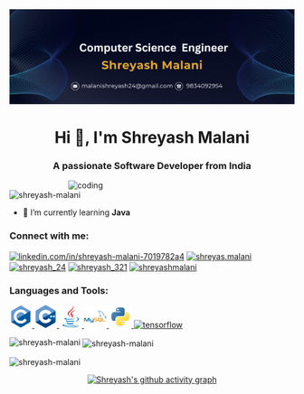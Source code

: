 <div align="center">
    <img src="https://github.com/shreyash-malani/shreyash-malani/blob/main/Add%20a%20heading.png" alt="logo">
</div>

<h1 align="center">Hi 👋, I'm Shreyash Malani</h1>
<h3 align="center">A passionate Software Developer from India</h3>

<img align="right" alt="coding" width="400" src="https://user-images.githubusercontent.com/55389276/140866485-8fb1c876-9a8f-4d6a-98dc-08c4981eaf70.gif">

<p align="left">
    <img src="https://komarev.com/ghpvc/?username=shreyash-malani&label=Profile%20views&color=0e75b6&style=flat" alt="shreyash-malani" />
</p>

- 🌱 I’m currently learning **Java**

<h3 align="left">Connect with me:</h3>
<p align="left">
    <a href="www.linkedin.com/in/shreyash-malani-7019782a4" target="blank"><img align="center" src="https://raw.githubusercontent.com/rahuldkjain/github-profile-readme-generator/master/src/images/icons/Social/linked-in-alt.svg" alt="linkedin.com/in/shreyash-malani-7019782a4" height="30" width="40" /></a>
    <a href="https://instagram.com/shreyas.malani" target="blank"><img align="center" src="https://raw.githubusercontent.com/rahuldkjain/github-profile-readme-generator/master/src/images/icons/Social/instagram.svg" alt="shreyas.malani" height="30" width="40" /></a>
    <a href="https://www.codechef.com/users/shreyash_24" target="blank"><img align="center" src="https://cdn.jsdelivr.net/npm/simple-icons@3.1.0/icons/codechef.svg" alt="shreyash_24" height="30" width="40" /></a>
    <a href="https://www.leetcode.com/shreyash_321" target="blank"><img align="center" src="https://raw.githubusercontent.com/rahuldkjain/github-profile-readme-generator/master/src/images/icons/Social/leet-code.svg" alt="shreyash_321" height="30" width="40" /></a>
    <a href="https://discord.gg/shreyashmalani" target="blank"><img align="center" src="https://raw.githubusercontent.com/rahuldkjain/github-profile-readme-generator/master/src/images/icons/Social/discord.svg" alt="shreyashmalani" height="30" width="40" /></a>
</p>

<h3 align="left">Languages and Tools:</h3>
<p align="left">
    <a href="https://www.cprogramming.com/" target="_blank" rel="noreferrer">
        <img src="https://raw.githubusercontent.com/devicons/devicon/master/icons/c/c-original.svg" alt="c" width="40" height="40"/>
    </a>
    <a href="https://www.w3schools.com/cpp/" target="_blank" rel="noreferrer">
        <img src="https://raw.githubusercontent.com/devicons/devicon/master/icons/cplusplus/cplusplus-original.svg" alt="cplusplus" width="40" height="40"/>
    </a>
    <a href="https://www.java.com" target="_blank" rel="noreferrer">
        <img src="https://raw.githubusercontent.com/devicons/devicon/master/icons/java/java-original.svg" alt="java" width="40" height="40"/>
    </a>
    <a href="https://www.mysql.com/" target="_blank" rel="noreferrer">
        <img src="https://raw.githubusercontent.com/devicons/devicon/master/icons/mysql/mysql-original-wordmark.svg" alt="mysql" width="40" height="40"/>
    </a>
    <a href="https://www.python.org" target="_blank" rel="noreferrer">
        <img src="https://raw.githubusercontent.com/devicons/devicon/master/icons/python/python-original.svg" alt="python" width="40" height="40"/>
    </a>
    <a href="https://www.tensorflow.org" target="_blank" rel="noreferrer">
        <img src="https://www.vectorlogo.zone/logos/tensorflow/tensorflow-icon.svg" alt="tensorflow" width="40" height="40"/>
    </a>
</p>

<p><img align="left" src="https://github-readme-stats.vercel.app/api/top-langs?username=shreyash-malani&show_icons=true&locale=en&layout=compact" alt="shreyash-malani" /></p>

<p>&nbsp;<img align="center" src="https://github-readme-stats.vercel.app/api?username=shreyash-malani&show_icons=true&locale=en" alt="shreyash-malani" /></p>

<p><img align="center" src="https://github-readme-streak-stats.herokuapp.com/?user=shreyash-malani&" alt="shreyash-malani" /></p>

<div align="center">
  <a href="https://github.com/shreyash-malani/github-readme-activity-graph">
    <img src="https://github-readme-activity-graph.vercel.app/graph?username=shreyash-malani&theme=xcode" alt="Shreyash's github activity graph" />
  </a>
</div>
